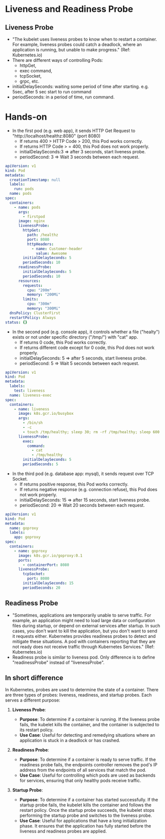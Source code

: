 # Liveness and Readiness Probe

## Liveness Probe

- "The kubelet uses liveness probes to know when to restart a container. For example, liveness probes could catch a deadlock, where an application is running, but unable to make progress." (Ref: Kubernetes.io)
- There are different ways of controlling Pods:
  - httpGet,
  - exec command,
  - tcpSocket,
  - grpc, etc.
- initialDelaySeconds: waiting some period of time after starting. e.g. 5sec, after 5 sec start to run command
- periodSeconds: in a period of time, run command.

# Hands-on

- In the first pod (e.g. web app), it sends HTTP Get Request to "http://localhost/healthz:8080" (port 8080)
  - If returns 400 > HTTP Code > 200, this Pod works correctly.
  - If returns HTTP Code > = 400, this Pod does not work properly.
  - initialDelaySeconds:3 => after 3 seconds, start liveness probe.
  - periodSecond: 3 => Wait 3 seconds between each request.

```yml
apiVersion: v1
kind: Pod
metadata:
  creationTimestamp: null
  labels:
    run: pods
  name: pods
spec:
  containers:
    - name: pods
      args:
        - firstpod
      image: nginx
      livenessProbe:
        httpGet:
          path: /healthz
          port: 8080
          httpHeaders:
            - name: Customer-header
              value: Awesome
        initialDelaySeconds: 5
        periodSeconds: 10
      readinessProbe:
        initialDelaySeconds: 5
        periodSeconds: 10
      resources:
        requests:
          cpu: "200m"
          memory: "200Mi"
        limits:
          cpu: "300m"
          memory: "300Mi"
  dnsPolicy: ClusterFirst
  restartPolicy: Always
status: {}
```

- In the second pod (e.g. console app), it controls whether a file ("healty") exists or not under specific directory ("/tmp/") with "cat" app.
  - If returns 0 code, this Pod works correctly.
  - If returns different code except for 0 code, this Pod does not work properly.
  - initialDelaySeconds: 5 => after 5 seconds, start liveness probe.
  - periodSecond: 5 => Wait 5 seconds between each request.

```yml
apiVersion: v1
kind: Pod
metadata:
  labels:
    test: liveness
  name: liveness-exec
spec:
  containers:
    - name: liveness
      image: k8s.gcr.io/busybox
      args:
        - /bin/sh
        - -c
        - touch /tmp/healthy; sleep 30; rm -rf /tmp/healthy; sleep 600
      livenessProbe:
        exec:
          command:
            - cat
            - /tmp/healthy
        initialDelaySeconds: 5
        periodSeconds: 5
```

- In the third pod (e.g. database app: mysql), it sends request over TCP Socket.
  - If returns positive response, this Pod works correctly.
  - If returns negative response (e.g. connection refuse), this Pod does not work properly.
  - initialDelaySeconds: 15 => after 15 seconds, start liveness probe.
  - periodSecond: 20 => Wait 20 seconds between each request.

```yml
apiVersion: v1
kind: Pod
metadata:
  name: goproxy
  labels:
    app: goproxy
spec:
  containers:
    - name: goproxy
      image: k8s.gcr.io/goproxy:0.1
      ports:
        - containerPort: 8080
      livenessProbe:
        tcpSocket:
          port: 8080
        initialDelaySeconds: 15
        periodSeconds: 20
```


## Readiness Probe

- "Sometimes, applications are temporarily unable to serve traffic. For example, an application might need to load large data or configuration files during startup, or depend on external services after startup. In such cases, you don't want to kill the application, but you don't want to send it requests either. Kubernetes provides readiness probes to detect and mitigate these situations. A pod with containers reporting that they are not ready does not receive traffic through Kubernetes Services." (Ref: Kubernetes.io)
- Readiness probe is similar to liveness pod. Only difference is to define "readinessProbe" instead of "livenessProbe".


## In short difference

In Kubernetes, probes are used to determine the state of a container. There are three types of probes: liveness, readiness, and startup probes. Each serves a different purpose:

1. **Liveness Probe**:
   - **Purpose**: To determine if a container is running. If the liveness probe fails, the kubelet kills the container, and the container is subjected to its restart policy.
   - **Use Case**: Useful for detecting and remedying situations where an application is stuck in a deadlock or has crashed.

2. **Readiness Probe**:
   - **Purpose**: To determine if a container is ready to serve traffic. If the readiness probe fails, the endpoints controller removes the pod's IP address from the endpoints of all services that match the pod.
   - **Use Case**: Useful for controlling which pods are used as backends for services, ensuring that only healthy pods receive traffic.

3. **Startup Probe**:
   - **Purpose**: To determine if a container has started successfully. If the startup probe fails, the kubelet kills the container and follows the restart policy. Once the startup probe succeeds, the kubelet stops performing the startup probe and switches to the liveness probe.
   - **Use Case**: Useful for applications that have a long initialization phase. It ensures that the application has fully started before the liveness and readiness probes are applied.